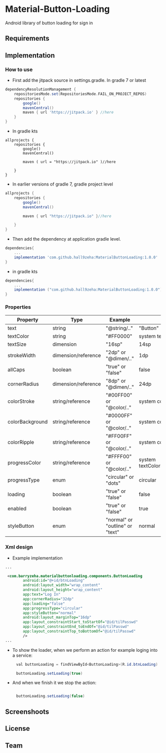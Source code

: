 # Material-Button-Loading
Android library of button loading for sign in

## Requirements

## Implementation

### How to use

* First add the jitpack source in settings.gradle. In gradle 7 or latest
```gradle
dependencyResolutionManagement {
    repositoriesMode.set(RepositoriesMode.FAIL_ON_PROJECT_REPOS)
    repositories {
        google()
        mavenCentral()
        maven { url 'https://jitpack.io' } //here
    }
}
```

* In gradle kts
```
allprojects {
    repositories {
        google()
        mavenCentral()

        maven ( url = "https://jitpack.io" )//here

    }
}

```

* In earlier versions of gradle 7, gradle project level
```gradle
allprojects {
    repositories {
        google()
        mavenCentral()

        maven { url "https://jitpack.io" }//here

    }
}
```

* Then add the dependency at application gradle level.

```gradle
dependencies{
    ...
    implementation 'com.github.hall9zeha:MaterialButtonLoading:1.0.0'
}
```
* in gradle kts
```gradle
dependencies{
    ...
    implementation ("com.github.hall9zeha:MaterialButtonLoading:1.0.0")
}
```
### Properties

| Property          | Type      | Example   |Default value|
|--------------------|------------|-------------------------|-------------------------------------------------|
| text               | string     | "@string/.."       | "Button"|
| textColor          | string     | "#FF0000"               |system text button color|
| textSize           | dimension  | "16sp"                  |14sp|
| strokeWidth        | dimension/reference | "2dp" or "@dimen/.."|1dp|
| allCaps            | boolean    | "true" or "false" |false|
| cornerRadius       | dimension/reference |"8dp" or "@dimen/.."| 24dp |
| colorStroke        | string/reference | "#00FF00" or "@color/.."|system color primary|
| colorBackground    | string/reference | "#0000FF" or "@color/.."|system color primary|
| colorRipple        | string/reference | "#FF00FF" or "@color/.."|system color primary|
| progressColor      | string/reference| "#FFFF00" or "@color/.."|system textColorPrimaryInverseNoDisable|
| progressType       | enum       | "circular" or "dots" |circular|
| loading            | boolean    | "true" or "false"       |false|
| enabled            | boolean    | "true" or "false"       |true|
| styleButton        | enum       | "normal" or "outline" or "text"|normal|
### Xml design
* Example implementation
```xml
...

 <com.barryzeha.materialbuttonloading.components.ButtonLoading
        android:id="@+id/btnLoading"
        android:layout_width="wrap_content"
        android:layout_height="wrap_content"
        app:text="Log In"
        app:cornerRadius="32dp"
        app:loading="false"
        app:progressType="circular"
        app:styleButton="normal"
        android:layout_marginTop="16dp"
        app:layout_constraintStart_toStartOf="@id/tilPasswd"
        app:layout_constraintEnd_toEndOf="@id/tilPasswd"
        app:layout_constraintTop_toBottomOf="@id/tilPasswd"
        />
...
```

* To show the loader, when we perform an action for example loging into a service:
```java
     val buttonLoading = findViewById<ButtonLoading>(R.id.btnLoading)

     buttonLoading.setLoading(true)

```
* And when we finish it we stop the action:

```java

     buttonLoading.setLoading(false)

```

## Screenshoots

## License

## Team
